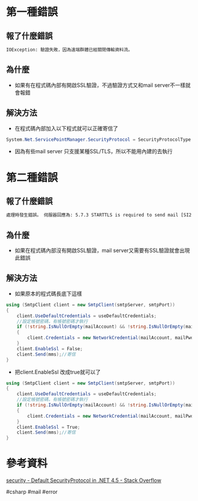 # 第一種錯誤

## 報了什麼錯誤
```bash
IOException: 驗證失敗，因為遠端群體已經關閉傳輸資料流。
```
## 為什麼
* 如果有在程式碼內部有開啟SSL驗證，不過驗證方式又和mail server不一樣就會報錯
## 解決方法
* 在程式碼內部加入以下程式就可以正確寄信了
```csharp
System.Net.ServicePointManager.SecurityProtocol = SecurityProtocolType.Ssl3 | SecurityProtocolType.Tls12 | SecurityProtocolType.Tls11 | SecurityProtocolType.Tls;
```
* 因為有些mail server 只支援某種SSL/TLS，所以不能用內建的去執行
# 第二種錯誤
## 報了什麼錯誤
```bash
處理時發生錯誤。 伺服器回應為: 5.7.3 STARTTLS is required to send mail [SI2P153CA0024.APCP153.PROD.OUTLOOK.COM 2024-05-22T01:55:03.712Z 08DC79ECDC21C421]
```
## 為什麼
* 如果在程式碼內部沒有開啟SSL驗證，mail server又需要有SSL驗證就會出現此錯誤
## 解決方法
* 如果原本的程式碼長底下這樣
```csharp
using (SmtpClient client = new SmtpClient(smtpServer, smtpPort))
{
    client.UseDefaultCredentials = useDefaultCredentials;
    //設定帳號密碼，有帳號密碼才執行
    if (!string.IsNullOrEmpty(mailAccount) && !string.IsNullOrEmpty(mailPwd))
    {
        client.Credentials = new NetworkCredential(mailAccount, mailPwd);//寄信帳密
    }
    client.EnableSsl = False;
    client.Send(mms);//寄信
}
```

* 把client.EnableSsl 改成true就可以了
```csharp
using (SmtpClient client = new SmtpClient(smtpServer, smtpPort))
{
    client.UseDefaultCredentials = useDefaultCredentials;
    //設定帳號密碼，有帳號密碼才執行
    if (!string.IsNullOrEmpty(mailAccount) && !string.IsNullOrEmpty(mailPwd))
    {
        client.Credentials = new NetworkCredential(mailAccount, mailPwd);//寄信帳密
    }
    client.EnableSsl = True;
    client.Send(mms);//寄信
}
```

# 參考資料
[security - Default SecurityProtocol in .NET 4.5 - Stack Overflow](https://stackoverflow.com/questions/28286086/default-securityprotocol-in-net-4-5)

#csharp #mail #error
